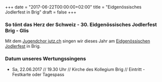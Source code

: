 ﻿+++
date = "2017-06-22T00:00:00+02:00"
title = "Eidgenössisches Jodlerfest in Brig"
draft = false
+++

### So tönt das Herz der Schweiz - 30. Eidgenössisches Jodlerfest Brig - Glis

Mit dem [Jugendchor jutz.ch](https://www.jugendchor-jutz.ch/) singen wir dieses Jahr am [Eidgenössischen Jodlerfest](https://www.jodlerfest-brig.ch/de) in Brig.

### Datum unseres Wertungssingens

* Sa, 22.06.2017 // 19.30 Uhr // Kirche des Kollegium Brig // Eintritt - Festkarte oder Tagespass
